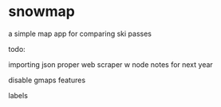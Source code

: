 # snowmap
a simple map app for comparing ski passes

todo:

importing json
proper web scraper w node
notes for next year

disable gmaps features

labels
